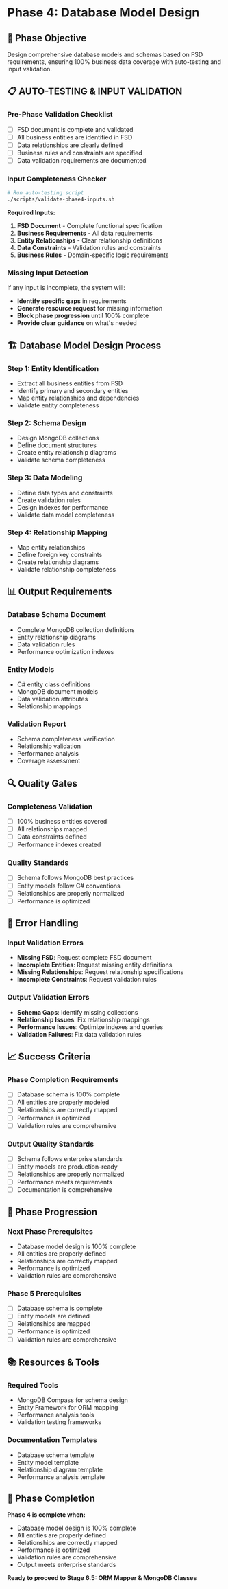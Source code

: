 # Phase 4: Database Model Design

## 🎯 **Phase Objective**
Design comprehensive database models and schemas based on FSD requirements, ensuring 100% business data coverage with auto-testing and input validation.

## 📋 **AUTO-TESTING & INPUT VALIDATION**

### **Pre-Phase Validation Checklist**
- [ ] FSD document is complete and validated
- [ ] All business entities are identified in FSD
- [ ] Data relationships are clearly defined
- [ ] Business rules and constraints are specified
- [ ] Data validation requirements are documented

### **Input Completeness Checker**
```bash
# Run auto-testing script
./scripts/validate-phase4-inputs.sh
```

**Required Inputs:**
1. **FSD Document** - Complete functional specification
2. **Business Requirements** - All data requirements
3. **Entity Relationships** - Clear relationship definitions
4. **Data Constraints** - Validation rules and constraints
5. **Business Rules** - Domain-specific logic requirements

### **Missing Input Detection**
If any input is incomplete, the system will:
- **Identify specific gaps** in requirements
- **Generate resource request** for missing information
- **Block phase progression** until 100% complete
- **Provide clear guidance** on what's needed

## 🏗️ **Database Model Design Process**

### **Step 1: Entity Identification**
- Extract all business entities from FSD
- Identify primary and secondary entities
- Map entity relationships and dependencies
- Validate entity completeness

### **Step 2: Schema Design**
- Design MongoDB collections
- Define document structures
- Create entity relationship diagrams
- Validate schema completeness

### **Step 3: Data Modeling**
- Define data types and constraints
- Create validation rules
- Design indexes for performance
- Validate data model completeness

### **Step 4: Relationship Mapping**
- Map entity relationships
- Define foreign key constraints
- Create relationship diagrams
- Validate relationship completeness

## 📊 **Output Requirements**

### **Database Schema Document**
- Complete MongoDB collection definitions
- Entity relationship diagrams
- Data validation rules
- Performance optimization indexes

### **Entity Models**
- C# entity class definitions
- MongoDB document models
- Data validation attributes
- Relationship mappings

### **Validation Report**
- Schema completeness verification
- Relationship validation
- Performance analysis
- Coverage assessment

## 🔍 **Quality Gates**

### **Completeness Validation**
- [ ] 100% business entities covered
- [ ] All relationships mapped
- [ ] Data constraints defined
- [ ] Performance indexes created

### **Quality Standards**
- [ ] Schema follows MongoDB best practices
- [ ] Entity models follow C# conventions
- [ ] Relationships are properly normalized
- [ ] Performance is optimized

## 🚨 **Error Handling**

### **Input Validation Errors**
- **Missing FSD**: Request complete FSD document
- **Incomplete Entities**: Request missing entity definitions
- **Missing Relationships**: Request relationship specifications
- **Incomplete Constraints**: Request validation rules

### **Output Validation Errors**
- **Schema Gaps**: Identify missing collections
- **Relationship Issues**: Fix relationship mappings
- **Performance Issues**: Optimize indexes and queries
- **Validation Failures**: Fix data validation rules

## 📈 **Success Criteria**

### **Phase Completion Requirements**
- [ ] Database schema is 100% complete
- [ ] All entities are properly modeled
- [ ] Relationships are correctly mapped
- [ ] Performance is optimized
- [ ] Validation rules are comprehensive

### **Output Quality Standards**
- [ ] Schema follows enterprise standards
- [ ] Entity models are production-ready
- [ ] Relationships are properly normalized
- [ ] Performance meets requirements
- [ ] Documentation is comprehensive

## 🔄 **Phase Progression**

### **Next Phase Prerequisites**
- Database model design is 100% complete
- All entities are properly defined
- Relationships are correctly mapped
- Performance is optimized
- Validation rules are comprehensive

### **Phase 5 Prerequisites**
- [ ] Database schema is complete
- [ ] Entity models are defined
- [ ] Relationships are mapped
- [ ] Performance is optimized
- [ ] Validation rules are comprehensive

## 📚 **Resources & Tools**

### **Required Tools**
- MongoDB Compass for schema design
- Entity Framework for ORM mapping
- Performance analysis tools
- Validation testing frameworks

### **Documentation Templates**
- Database schema template
- Entity model template
- Relationship diagram template
- Performance analysis template

## 🎯 **Phase Completion**

**Phase 4 is complete when:**
- Database model design is 100% complete
- All entities are properly defined
- Relationships are correctly mapped
- Performance is optimized
- Validation rules are comprehensive
- Output meets enterprise standards

**Ready to proceed to Stage 6.5: ORM Mapper & MongoDB Classes**

